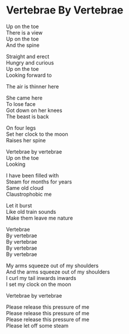 # Vertebrae By Vertebrae  

Up on the toe  
There is a view  
Up on the toe  
And the spine  

Straight and erect  
Hungry and curious  
Up on the toe  
Looking forward to  

The air is thinner here  

She came here  
To lose face  
Got down on her knees  
The beast is back  

On four legs  
Set her clock to the moon  
Raises her spine  

Vertebrae by vertebrae  
Up on the toe  
Looking  

I have been filled with  
Steam for months for years  
Same old cloud  
Claustrophobic me  

Let it burst   
Like old train sounds  
Make them leave me nature  

Vertebrae  
By vertebrae  
By vertebrae  
By vertebrae  
By vertebrae  

My arms squeeze out of my shoulders  
And the arms squeeze out of my shoulders  
I curl my tail inwards inwards  
I set my clock on the moon  

Vertebrae by vertebrae  

Please release this pressure of me  
Please release this pressure of me  
Please release this pressure of me  
Please let off some steam  
